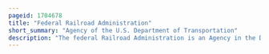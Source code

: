 ```yaml
---
pageid: 1704678
title: "Federal Railroad Administration"
short_summary: "Agency of the U.S. Department of Transportation"
description: "The federal Railroad Administration is an Agency in the Department of Transportation of the united States. The Agency was created by the Department of Transportation Act of 1966. The Fra's Purpose is to promulgate and enforce Rail Safety Regulations administer Railroad Assistance Programs conduct Research and Development in Support of improved Railroad Safety and national Rail Transportation Policy Provide for the Rehabilitation of northeast Corridor Rail Passenger Service and consolidate Government Support."
---
```

